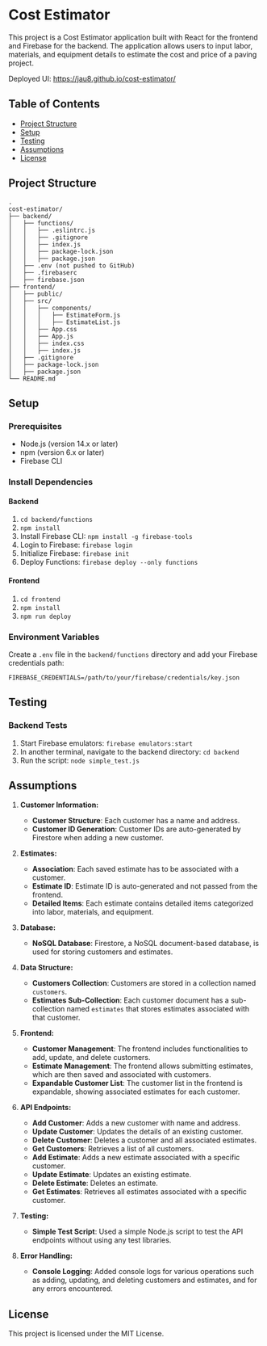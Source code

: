 # Cost Estimator

This project is a Cost Estimator application built with React for the frontend and Firebase for the backend. The application allows users to input labor, materials, and equipment details to estimate the cost and price of a paving project.

Deployed UI: https://jau8.github.io/cost-estimator/

## Table of Contents

- [Project Structure](#project-structure)
- [Setup](#setup)
- [Testing](#testing)
- [Assumptions](#assumptions)
- [License](#license)

## Project Structure
```
.
cost-estimator/
├── backend/
│   ├── functions/
│   │   ├── .eslintrc.js
│   │   ├── .gitignore
│   │   ├── index.js
│   │   ├── package-lock.json
│   │   ├── package.json
│   ├── .env (not pushed to GitHub)
│   ├── .firebaserc
│   ├── firebase.json
├── frontend/
│   ├── public/
│   ├── src/
│   │   ├── components/
│   │   │   ├── EstimateForm.js
│   │   │   ├── EstimateList.js
│   │   ├── App.css
│   │   ├── App.js
│   │   ├── index.css
│   │   ├── index.js
│   ├── .gitignore
│   ├── package-lock.json
│   ├── package.json
└── README.md
```


## Setup

### Prerequisites

- Node.js (version 14.x or later)
- npm (version 6.x or later)
- Firebase CLI

### Install Dependencies
#### Backend
1. `cd backend/functions`
2. `npm install`
3. Install Firebase CLI: `npm install -g firebase-tools`
4. Login to Firebase: `firebase login`
5. Initialize Firebase: `firebase init`
6. Deploy Functions: `firebase deploy --only functions`


#### Frontend
1. `cd frontend`
2. `npm install`
3. `npm run deploy`

### Environment Variables
Create a `.env` file in the `backend/functions` directory and add your Firebase credentials path:
```
FIREBASE_CREDENTIALS=/path/to/your/firebase/credentials/key.json
```

## Testing

### Backend Tests
1. Start Firebase emulators: `firebase emulators:start`
2. In another terminal, navigate to the backend directory: `cd backend`
3. Run the script: `node simple_test.js`

## Assumptions

1. **Customer Information:**
   - **Customer Structure**: Each customer has a name and address.
   - **Customer ID Generation**: Customer IDs are auto-generated by Firestore when adding a new customer.

2. **Estimates:**
   - **Association**: Each saved estimate has to be associated with a customer.
   - **Estimate ID**: Estimate ID is auto-generated and not passed from the frontend.
   - **Detailed Items**: Each estimate contains detailed items categorized into labor, materials, and equipment.

3. **Database:**
   - **NoSQL Database**: Firestore, a NoSQL document-based database, is used for storing customers and estimates.

4. **Data Structure:**
   - **Customers Collection**: Customers are stored in a collection named `customers`.
   - **Estimates Sub-Collection**: Each customer document has a sub-collection named `estimates` that stores estimates associated with that customer.

5. **Frontend:**
   - **Customer Management**: The frontend includes functionalities to add, update, and delete customers.
   - **Estimate Management**: The frontend allows submitting estimates, which are then saved and associated with customers.
   - **Expandable Customer List**: The customer list in the frontend is expandable, showing associated estimates for each customer.

6. **API Endpoints:**
   - **Add Customer**: Adds a new customer with name and address.
   - **Update Customer**: Updates the details of an existing customer.
   - **Delete Customer**: Deletes a customer and all associated estimates.
   - **Get Customers**: Retrieves a list of all customers.
   - **Add Estimate**: Adds a new estimate associated with a specific customer.
   - **Update Estimate**: Updates an existing estimate.
   - **Delete Estimate**: Deletes an estimate.
   - **Get Estimates**: Retrieves all estimates associated with a specific customer.

7. **Testing:**
   - **Simple Test Script**: Used a simple Node.js script to test the API endpoints without using any test libraries.

8. **Error Handling:**
   - **Console Logging**: Added console logs for various operations such as adding, updating, and deleting customers and estimates, and for any errors encountered.

## License
This project is licensed under the MIT License.